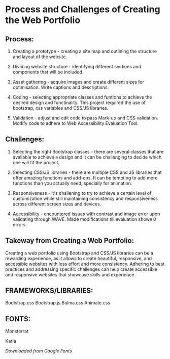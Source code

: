 # Process and Challenges of Creating the Web Portfolio

## Process:

1. Creating a prototype - creating a site map and outlining the structure and layout of the website. 

2. Dividing website structure - identifying different sections and components that will be included.

3. Asset gathering - acquire images and create different sizes for optimisation. Write captions and descriptions.

4. Coding - selecting appropriate classes and funtions to achieve the desired design and functinality. This project required the use of bootstrap, css variables and CSS/JS libraries. 

5. Validation - adjust and edit code to pass Mark-up and CSS validation. Modify code to adhere to Web Accessibility
Evaluation Tool.


## Challenges:

1. Selecting the right Bootstrap classes - there are several classes that are available to achieve a design and it can be challenging to decide which one will fit the project.

2. Selecting CSS/JS libraries - there are multiple CSS and JS libraries that offer amazing functions and add-ons. It can be tempting to add more functions than you actually need, specially for animation.

3. Responsiveness - it's challening to try to achieve a certain level of customization while still maintaining consistency and responsiveness across different screen sizes and devices. 

4. Accessibility - encountered issues with contrast and image error upon validating through WAVE. Made modifications till evaluation showe 0 errors.



## Takeway from Creating a Web Portfolio:

Creating a web portfolio using Bootstrap and CSS/JS libraries can be a rewarding experience, as it allows to create beautiful, responsive, and accessible websites with less effort and more consistency. Adhering to best practices and addressing specific challenges can help create accessible and responsive websites that showcase skills and experience.


## FRAMEWORKS/LIBRARIES:

Bootstrap.css
Bootstrap.js
Bulma.css
Animate.css


## FONTS:

Monsterrat 

Karla 

*Downloaded from Google Fonts*





